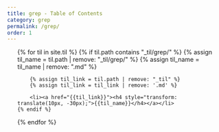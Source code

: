 ```yaml
---
title: grep - Table of Contents
category: grep
permalink: /grep/
order: 1
---
```


<div>
<ul>
{% for til in site.til %}
    {% if til.path contains "_til/grep/" %}
        {% assign til_name = til.path | remove: "_til/grep/" %}
        {% assign til_name = til_name | remove: ".md" %}

        {% assign til_link = til.path | remove: "_til" %}
        {% assign til_link = til_link | remove: '.md' %}

        <li><a href="{{til_link}}"><h4 style="transform: translate(10px, -30px);">{{til_name}}</h4></a></li>
    {% endif %}
{% endfor %}
<ul>
